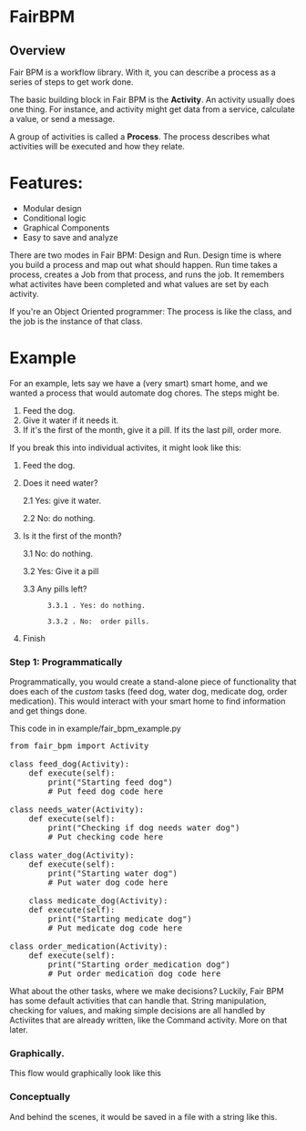 # FairBPM

## Overview
Fair BPM is a workflow library. With it, you can describe a process as a series of steps to get work done.

The basic building block in Fair BPM is the **Activity**.  An activity usually does one thing.  For instance, and activity might get data from a service, calculate a value, or send a message.

A group of activities is called a **Process**.  The process describes what activities will be executed and how they relate.

# Features:

*  Modular design
*  Conditional logic
*  Graphical Components
*  Easy to save and analyze

There are two modes in Fair BPM:  Design and Run.  Design time is where you build a process and
map out what should happen.  Run time takes a process, creates a Job from that process, and runs the job.  It remembers what activites have been completed and what values are set by each activity.

If you're an Object Oriented programmer: The process is like the class, and the job is the instance of that class.

# Example

For an example, lets say we have a (very smart) smart home, and we wanted a process that would automate dog chores.  The steps might be.

1.    Feed the dog.
2.    Give it water if it needs it.
3.    If it's the first of the month, give it a pill.  If its the last pill, order more.

If you break this into individual activites, it might look like this:
1.    Feed the dog.
2.    Does it need water?

        2.1    Yes: give it water.

        2.2    No: do nothing.

3.    Is it the first of the month?

        3.1      No: do nothing.

        3.2      Yes:  Give it a pill

        3.3      Any pills left?

                3.3.1 . Yes: do nothing.

                3.3.2 . No:  order pills.

4.    Finish


### Step 1:  Programmatically
Programmatically, you would create a stand-alone piece of functionality that does each of the *custom* tasks (feed dog,
water dog, medicate dog, order medication).  This would interact with your smart home to find information and get things
done.

This code in in example/fair_bpm_example.py

<pre>
from fair_bpm import Activity

class feed_dog(Activity):
    def execute(self):
        print("Starting feed dog")
        # Put feed dog code here

class needs_water(Activity):
    def execute(self):
        print("Checking if dog needs water dog")
        # Put checking code here

class water_dog(Activity):
    def execute(self):
        print("Starting water dog")
        # Put water dog code here

    class medicate_dog(Activity):
    def execute(self):
        print("Starting medicate dog")
        # Put medicate dog code here

class order_medication(Activity):
    def execute(self):
        print("Starting order_medication dog")
        # Put order_medication dog code here
</pre>

What about the other tasks, where we make decisions?  Luckily, Fair BPM has some default activities that can handle that.
String manipulation, checking for values, and making simple decisions are all handled by Activiites that are already
written, like the Command activity.  More on that later.
<list>


### Graphically.
This flow would graphically look like this


### Conceptually
And behind the scenes, it would be saved in a file with a string like this.

<example>

